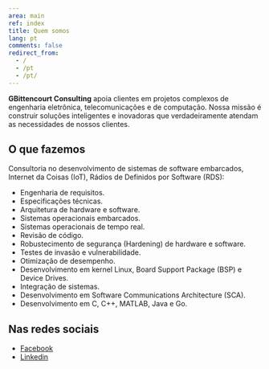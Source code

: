 ```yaml
---
area: main
ref: index
title: Quem somos
lang: pt
comments: false
redirect_from: 
  - /
  - /pt
  - /pt/
---
```


**GBittencourt Consulting** apoia clientes em projetos complexos de engenharia eletrônica, telecomunicações e de computação. Nossa missão é construir soluções inteligentes e inovadoras que verdadeiramente atendam as necessidades de nossos clientes. 

## O que fazemos

Consultoria no desenvolvimento de sistemas de software embarcados, Internet da Coisas (IoT), Rádios de Definidos por Software (RDS):

* Engenharia de requisitos.
* Especificações técnicas.
* Arquitetura de hardware e software.
* Sistemas operacionais embarcados.
* Sistemas operacionais de tempo real.
* Revisão de código.
* Robustecimento de segurança (Hardening) de hardware e software.
* Testes de invasão e vulnerabilidade.
* Otimização de desempenho.
* Desenvolvimento em kernel Linux, Board Support Package (BSP) e Device Drives.
* Integração de sistemas.
* Desenvolvimento em Software Communications Architecture (SCA).
* Desenvolvimento em C, C++, MATLAB, Java e Go.

## Nas redes sociais

* [Facebook](https://www.facebook.com/GBittencourtConsultoria/)
* [Linkedin](https://www.linkedin.com/company/gbittencourt/)